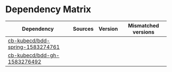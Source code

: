 # Dependency Matrix

Dependency | Sources | Version | Mismatched versions
---------- | ------- | ------- | -------------------
[cb-kubecd/bdd-spring-1583274761](https://github.com/cb-kubecd/bdd-spring-1583274761.git) |  | []() | 
[cb-kubecd/bdd-gh-1583276492](https://github.com/cb-kubecd/bdd-gh-1583276492.git) |  | []() | 
